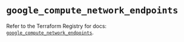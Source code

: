 # `google_compute_network_endpoints`

Refer to the Terraform Registry for docs: [`google_compute_network_endpoints`](https://registry.terraform.io/providers/hashicorp/google/5.21.0/docs/resources/compute_network_endpoints).
